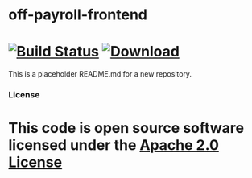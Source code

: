 
# off-payroll-frontend

[![Build Status](https://travis-ci.org/hmrc/off-payroll-frontend.svg)](https://travis-ci.org/hmrc/off-payroll-frontend) [ ![Download](https://api.bintray.com/packages/hmrc/releases/off-payroll-frontend/images/download.svg) ](https://bintray.com/hmrc/releases/off-payroll-frontend/_latestVersion)
=======

This is a placeholder README.md for a new repository. 

###

### License
 This code is open source software licensed under the [Apache 2.0 License]("http://www.apache.org/licenses/LICENSE-2.0.html")
=======

